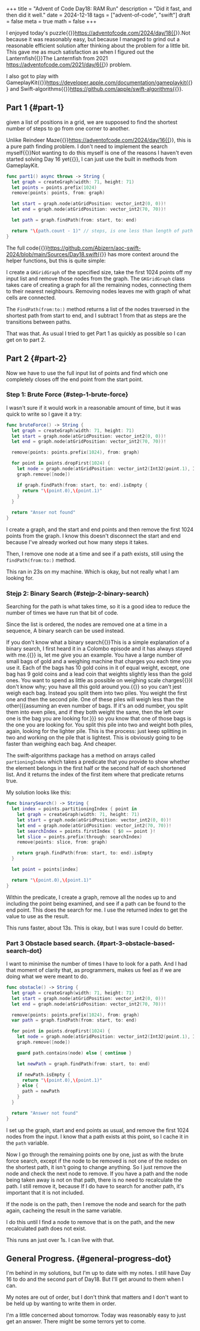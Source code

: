 +++
title = "Advent of Code Day18: RAM Run"
description = "Did it fast, and then did it well."
date = 2024-12-18
tags = ["advent-of-code", "swift"]
draft = false
meta = true
math = false
+++

I enjoyed today's puzzle{{<sidenote>}}https://adventofcode.com/2024/day/18{{</sidenote>}}.Not because it was reasonably easy, but because I managed to grind out a reasonable efficient solution after thinking about the problem for a little bit. This gave me as much satisfaction as when I figured out the Lanternfish{{<sidenote>}}The Lanternfish from 2021 https://adventofcode.com/2021/day/6{{</sidenote>}} problem.

I also got to play with GameplayKit{{<sidenote>}}https://developer.apple.com/documentation/gameplaykit{{</sidenote>}} and Swift-algorithms{{<sidenote>}}https://github.com/apple/swift-algorithms{{</sidenote>}}.


## Part 1 {#part-1}

given a list of positions in a grid, we are supposed to find the shortest number of steps to go from one corner to another.

Unlike Reindeer Maze{{<sidenote>}}https://adventofcode.com/2024/day/16{{</sidenote>}}, this is a pure path finding problem. I don't need to implement the search myself{{<sidenote>}}Not wanting to do this myself is one of the reasons I haven't even started solving Day 16 yet{{</sidenote>}}, I can just use the built in methods from GameplayKit.

```swift
func part1() async throws -> String {
  let graph = createGraph(width: 71, height: 71)
  let points = points.prefix(1024)
  remove(points: points, from: graph)

  let start = graph.node(atGridPosition: vector_int2(0, 0))!
  let end = graph.node(atGridPosition: vector_int2(70, 70))!

  let path = graph.findPath(from: start, to: end)

  return "\(path.count - 1)" // steps, is one less than length of path
}
```

The full code{{<sidenote>}}https://github.com/Abizern/aoc-swift-2024/blob/main/Sources/Day18.swift{{</sidenote>}} has more context around the helper functions, but this is quite simple:

I create a `GKGridGraph` of the specified size, take the first 1024 points off my input list and remove those nodes from the graph. The `GKGridGraph` class takes care of creating a graph for all the remaining nodes, connecting them to their nearest neighbours. Removing nodes leaves me with graph of what cells are connected.

The `FindPath(from:to:)` method returns a list of the nodes traversed in the shortest path from start to end, and I subtract 1 from that as steps are the transitions between paths.

That was that. As usual I tried to get Part 1 as quickly as possible so I can get on to part 2.


## Part 2 {#part-2}

Now we have to use the full input list of points and find which one completely closes off the end point from the start point.


### Step 1: Brute Force {#step-1-brute-force}

I wasn't sure if it would work in a reasonable amount of time, but it was quick to write so I gave it a try:

```swift
func bruteForce() -> String {
  let graph = createGraph(width: 71, height: 71)
  let start = graph.node(atGridPosition: vector_int2(0, 0))!
  let end = graph.node(atGridPosition: vector_int2(70, 70))!

  remove(points: points.prefix(1024), from: graph)

  for point in points.dropFirst(1024) {
    let node = graph.node(atGridPosition: vector_int2(Int32(point.1), Int32(point.0)))!
    graph.remove([node])

    if graph.findPath(from: start, to: end).isEmpty {
      return "\(point.0),\(point.1)"
    }
  }

  return "Anser not found"
}
```

I create a graph, and the start and end points and then remove the first 1024 points from the graph. I know this doesn't disconnect the start and end because I've already worked out how many steps it takes.

Then, I remove one node at a time and see if a path exists, still using the `findPath(from:to:)` method.

This ran in 23s on my machine. Which is okay, but not really what I am looking for.


### Stejp 2: Binary Search {#stejp-2-binary-search}

Searching for the path is what takes time, so it is a good idea to reduce the number of times we have run that bit of code.

Since the list is ordered, the nodes are removed one at a time in a sequence, A binary search can be used instead.

If you don't know what a binary search{{<marginnote>}}This is a simple explanation of a binary search, I first heard it in a Colombo episode and it has always stayed with me.{{</marginnote>}} is, let me give you an example. You have a large number of small bags of gold and a weighing machine that charges you each time you use it. Each of the bags has 10 gold coins in it of equal weight, except, one bag has 9 gold coins and a lead coin that weights slightly <span class="underline">less</span> than the gold ones. You want to spend as little as possible on weighing scale charges{{<marginnote>}}I don't know why; you have all this gold around you.{{</marginnote>}} so you can't jest weigh each bag. Instead you split them into two piles. You weight the first one and then the second pile. One of these piles will weigh less than the other{{{assuming an even number of bags. If it's an odd number, you split  them into even piles, and if they both weight the same, then the left over one is the bag you are looking for.}}} so you know that one of those bags is the one you are looking for. You split this pile into two and weight both piles, again, looking for the lighter pile. This is the process: just keep splitting in two and working on the pile that is lightest. This is obviously going to be faster than weighing each bag. And cheaper.

The swift-algorithms package has a method on arrays called `partioningIndex` which takes a predicate that you provide to show whether the element belongs in the first half or the second half of each shortened list. And it returns the index of the first item where that predicate returns true.

My solution looks like this:

```swift
func binarySearch() -> String {
  let index = points.partitioningIndex { point in
    let graph = createGraph(width: 71, height: 71)
    let start = graph.node(atGridPosition: vector_int2(0, 0))!
    let end = graph.node(atGridPosition: vector_int2(70, 70))!
    let searchIndex = points.firstIndex { $0 == point }!
    let slice = points.prefix(through: searchIndex)
    remove(points: slice, from: graph)

    return graph.findPath(from: start, to: end).isEmpty
  }

  let point = points[index]

  return "\(point.0),\(point.1)"
}
```

Within the predicate, I create a graph, remove all the nodes up to and including the point being examined, and see if a path can be found to the end point. This does the search for me. I use the returned index to get the value to use as the result.

This runs faster, about 13s. This is okay, but I was sure I could do better.


### Part 3 Obstacle based search. {#part-3-obstacle-based-search-dot}

I want to minimise the number of times I have to look for a path. And I had that moment of clarity that, as programmers, makes us feel as if we are doing what we were meant to do.

```swift
func obstacle() -> String {
  let graph = createGraph(width: 71, height: 71)
  let start = graph.node(atGridPosition: vector_int2(0, 0))!
  let end = graph.node(atGridPosition: vector_int2(70, 70))!

  remove(points: points.prefix(1024), from: graph)
  var path = graph.findPath(from: start, to: end)

  for point in points.dropFirst(1024) {
    let node = graph.node(atGridPosition: vector_int2(Int32(point.1), Int32(point.0)))!
    graph.remove([node])

    guard path.contains(node) else { continue }

    let newPath = graph.findPath(from: start, to: end)

    if newPath.isEmpty {
      return "\(point.0),\(point.1)"
    } else {
      path = newPath
    }
  }

  return "Answer not found"
}
```

I set up the graph, start and end points as usual, and remove the first 1024 nodes from the input. I know that a path exists at this point, so I cache it in the `path` variable.

Now I go through the remaining points one by one, just as with the brute force search, <span class="underline">except</span> if the node to be removed is not one of the nodes on the shortest path, it isn't going to change anything. So I just remove the node and check the next node to remove. If you have a path and the node being taken away is not on that path, there is no need to recalculate the path. I still remove it, because If I do have to search for another path, it's important that it is not included.

If the node is on the path, then I remove the node and search for the path again, cacheing the result in the same variable.

I do this until I find a node to remove that is on the path, and the new recalculated path does not exist.

This runs an just over 1s. I can live with that.


## General Progress. {#general-progress-dot}

I'm behind in my solutions, but I'm up to date with my notes. I still have Day 16 to do and the second part of Day18. But I'll get around to them when I can.

My notes are out of order, but I don't think that matters and I don't want to be held up by wanting to write them in order.

I'm a little concerned about tomorrow. Today was reasonably easy to just get an answer. There might be some terrors yet to come.
